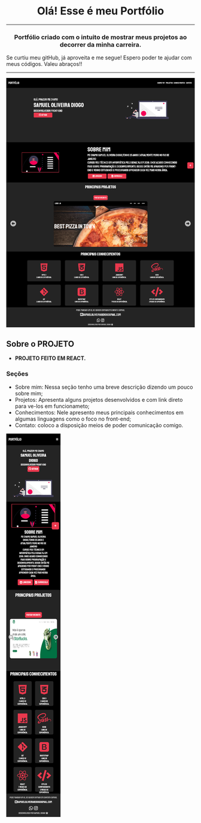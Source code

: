 <h1 align="center"> Olá! Esse é meu Portfólio </h1>
<hr>
<h3 align="center">Portfólio criado com o intuito de mostrar meus projetos ao decorrer da minha carreira.</h3>Se curtiu meu gitHub, já aproveita e me segue! Espero poder te ajudar com meus códigos. Valeu abraços!!</h3>

<hr>

<img src='src/assets/slide1.png'>

## Sobre o PROJETO
- **PROJETO FEITO EM REACT.**

### Seções
- Sobre mim: Nessa seção tenho uma breve descrição dizendo um pouco sobre mim;
- Projetos: Apresenta alguns projetos desenvolvidos e com link direto para ve-los em funcionameto;
- Conhecimentos: Nele apresento meus principais conhecimentos em algumas linguagens como o foco no front-end;
- Contato: coloco a disposição meios de poder comunicação comigo.

<img src='src/assets/slide2.png'>